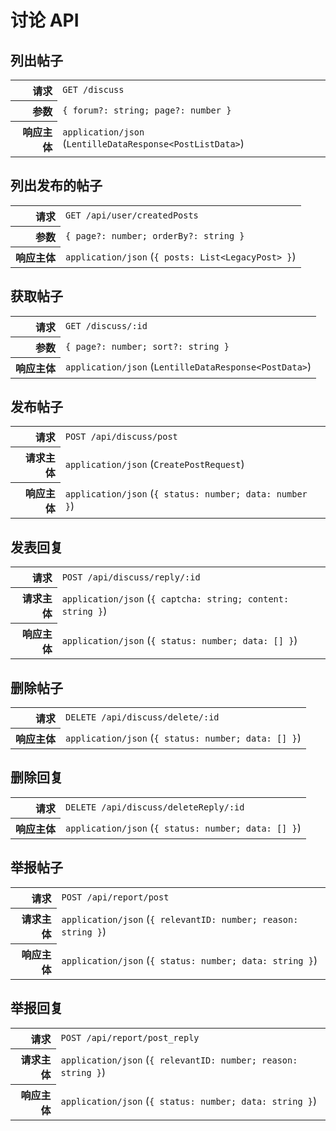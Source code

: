 # 讨论 API

## 列出帖子

<table>
  <tr>
    <th align="right">请求</th>
    <td><code>GET /discuss</code></td>
  </tr>
  <tr>
    <th align="right">参数</th>
    <td><code>{ forum?: string; page?: number }</code></td>
  </tr>
  <tr>
    <th align="right">响应主体</th>
    <td><code>application/json</code> (<code>LentilleDataResponse&lt;PostListData&gt;</code>)</td>
  </tr>
</table>

## 列出发布的帖子

<table>
  <tr>
    <th align="right">请求</th>
    <td><code>GET /api/user/createdPosts</code></td>
  </tr>
  <tr>
    <th align="right">参数</th>
    <td><code>{ page?: number; orderBy?: string }</code></td>
  </tr>
  <tr>
    <th align="right">响应主体</th>
    <td><code>application/json</code> (<code>{ posts: List&lt;LegacyPost&gt; }</code>)</td>
  </tr>
</table>

## 获取帖子

<table>
  <tr>
    <th align="right">请求</th>
    <td><code>GET /discuss/:id</code></td>
  </tr>
  <tr>
    <th align="right">参数</th>
    <td><code>{ page?: number; sort?: string }</code></td>
  </tr>
  <tr>
    <th align="right">响应主体</th>
    <td><code>application/json</code> (<code>LentilleDataResponse&lt;PostData&gt;</code>)</td>
  </tr>
</table>

## 发布帖子

<table>
  <tr>
    <th align="right">请求</th>
    <td><code>POST /api/discuss/post</code></td>
  </tr>
  <tr>
    <th align="right">请求主体</th>
    <td><code>application/json</code> (<code>CreatePostRequest</code>)</td>
  </tr>
  <tr>
    <th align="right">响应主体</th>
    <td><code>application/json</code> (<code>{ status: number; data: number }</code>)</td>
  </tr>
</table>

## 发表回复

<table>
  <tr>
    <th align="right">请求</th>
    <td><code>POST /api/discuss/reply/:id</code></td>
  </tr>
  <tr>
    <th align="right">请求主体</th>
    <td><code>application/json</code> (<code>{ captcha: string; content: string }</code>)</td>
  </tr>
  <tr>
    <th align="right">响应主体</th>
    <td><code>application/json</code> (<code>{ status: number; data: [] }</code>)</td>
  </tr>
</table>

## 删除帖子

<table>
  <tr>
    <th align="right">请求</th>
    <td><code>DELETE /api/discuss/delete/:id</code></td>
  </tr>
  <tr>
    <th align="right">响应主体</th>
    <td><code>application/json</code> (<code>{ status: number; data: [] }</code>)</td>
  </tr>
</table>

## 删除回复

<table>
  <tr>
    <th align="right">请求</th>
    <td><code>DELETE /api/discuss/deleteReply/:id</code></td>
  </tr>
  <tr>
    <th align="right">响应主体</th>
    <td><code>application/json</code> (<code>{ status: number; data: [] }</code>)</td>
  </tr>
</table>

## 举报帖子

<table>
  <tr>
    <th align="right">请求</th>
    <td><code>POST /api/report/post</code></td>
  </tr>
  <tr>
    <th align="right">请求主体</th>
    <td><code>application/json</code> (<code>{ relevantID: number; reason: string }</code>)</td>
  </tr>
  <tr>
    <th align="right">响应主体</th>
    <td><code>application/json</code> (<code>{ status: number; data: string }</code>)</td>
  </tr>
</table>

## 举报回复

<table>
  <tr>
    <th align="right">请求</th>
    <td><code>POST /api/report/post_reply</code></td>
  </tr>
  <tr>
    <th align="right">请求主体</th>
    <td><code>application/json</code> (<code>{ relevantID: number; reason: string }</code>)</td>
  </tr>
  <tr>
    <th align="right">响应主体</th>
    <td><code>application/json</code> (<code>{ status: number; data: string }</code>)</td>
  </tr>
</table>
